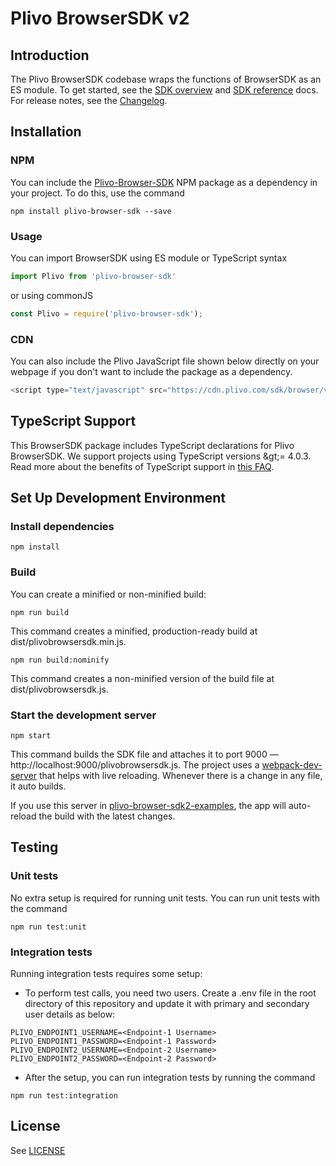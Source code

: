 # Plivo BrowserSDK v2

## Introduction

The Plivo BrowserSDK codebase wraps the functions of BrowserSDK as an ES module. To get started, see the [SDK overview](https://www.plivo.com/docs/sdk/client/browser/overview) and [SDK reference](https://www.plivo.com/docs/sdk/client/browser/reference/) docs. For release notes, see the [Changelog](https://www.plivo.com/docs/sdk/client/browser/changelog/).

## Installation

### NPM

You can include the [Plivo-Browser-SDK](https://www.npmjs.com/package/plivo-browser-sdk) NPM package as a dependency in your project. To do this, use the command

```shell
npm install plivo-browser-sdk --save 
```

### Usage

You can import BrowserSDK using ES module or TypeScript syntax

```javascript
import Plivo from 'plivo-browser-sdk'
```

or using commonJS

```javascript
const Plivo = require('plivo-browser-sdk');
```

### CDN

You can also include the Plivo JavaScript file shown below directly on your webpage if you don&#39;t want to include the package as a dependency.

```javascript
<script type="text/javascript" src="https://cdn.plivo.com/sdk/browser/v2/plivo.min.js"></script>
```

## TypeScript Support

This BrowserSDK package includes TypeScript declarations for Plivo BrowserSDK. We support projects using TypeScript versions \&gt;= 4.0.3. Read more about the benefits of TypeScript support in [this FAQ](https://support.plivo.com/hc/en-us/articles/360055776291).

## Set Up Development Environment

### Install dependencies

```shell
npm install
```

### Build

You can create a minified or non-minified build:

```shell
npm run build
```

This command creates a minified, production-ready build at dist/plivobrowsersdk.min.js.

```shell
npm run build:nominify
```

This command creates a non-minified version of the build file at dist/plivobrowsersdk.js.

### Start the development server

```shell
npm start
```

This command builds the SDK file and attaches it to port 9000 — http://localhost:9000/plivobrowsersdk.js. The project uses a [webpack-dev-server](https://github.com/webpack/webpack-dev-server) that helps with live reloading. Whenever there is a change in any file, it auto builds.

If you use this server in [plivo-browser-sdk2-examples](https://github.com/plivo/plivo-browser-sdk2-examples), the app will auto-reload the build with the latest changes.

## Testing

### Unit tests

No extra setup is required for running unit tests. You can run unit tests with the command

```shell
npm run test:unit
```

### Integration tests

Running integration tests requires some setup:

- To perform test calls, you need two users. Create a .env file in the root directory of this repository and update it with primary and secondary user details as below:

```shell
PLIVO_ENDPOINT1_USERNAME=<Endpoint-1 Username>
PLIVO_ENDPOINT1_PASSWORD=<Endpoint-1 Password>
PLIVO_ENDPOINT2_USERNAME=<Endpoint-2 Username>
PLIVO_ENDPOINT2_PASSWORD=<Endpoint-2 Password>
```

- After the setup, you can run integration tests by running the command

```shell
npm run test:integration
```

## License

See [LICENSE](https://github.com/plivo/plivo-websdk-2.0/blob/sdk_refactoring_typescript/LICENSE)